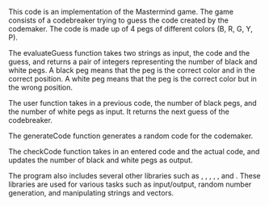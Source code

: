 This code is an implementation of the Mastermind game. The game consists of a codebreaker trying to guess the code created by the codemaker. The code is made up of 4 pegs of different colors (B, R, G, Y, P).

The evaluateGuess function takes two strings as input, the code and the guess, and returns a pair of integers representing the number of black and white pegs. A black peg means that the peg is the correct color and in the correct position. A white peg means that the peg is the correct color but in the wrong position.

The user function takes in a previous code, the number of black pegs, and the number of white pegs as input. It returns the next guess of the codebreaker.

The generateCode function generates a random code for the codemaker.

The checkCode function takes in an entered code and the actual code, and updates the number of black and white pegs as output.

The program also includes several other libraries such as <algorithm>, <iostream>, <set>, <string>, <utility>, and <vector>. These libraries are used for various tasks such as input/output, random number generation, and manipulating strings and vectors.
